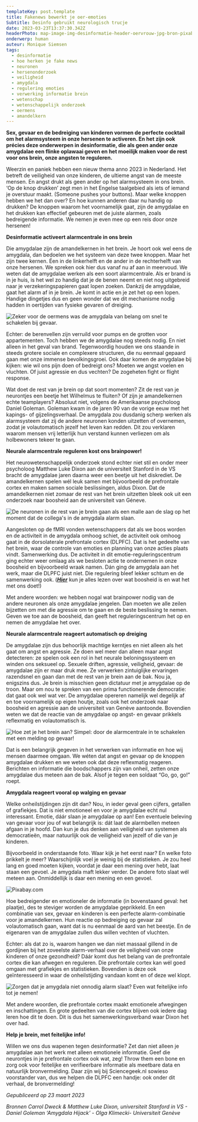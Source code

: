 ```yaml
---
templateKey: post.template
title: Fakenews bewerkt je oer-emoties
Subtitle: Desinfo gebruikt neurologisch trucje
date: 2023-03-23T13:37:30.342Z
headerPhoto: map-image-img-desinformatie-header-oervrouw-jpg-bron-pixabay-com-onderschrift-desinformatie-header
onderwerp: human
auteur: Monique Siemsen
tags:
  - desinformatie
  - hoe herken je fake news
  - neuronen
  - hersenonderzoek
  - veiligheid
  - amygdala
  - regulering emoties
  - verwerking informatie brein
  - wetenschap
  - wetenschappelijk onderzoek
  - oermens
  - amandelkern
---
```

**Sex, gevaar en de bedreiging van kinderen vormen de perfecte cocktail om het alarmsysteem in onze hersenen te activeren. En het zijn ook précies deze onderwerpen in desinformatie, die als geen ander onze amygdalae een flinke oplawaai geven en het moeilijk maken voor de rest voor ons brein, onze angsten te reguleren.**

Weerzin en paniek hebben een nieuw thema anno 2023 in Nederland. Het betreft de veiligheid van onze kinderen, de ultieme angst van de meeste mensen. En angst drukt als geen ander op het alarmsysteem in ons brein. ‘Op de knop drukken’ zegt men in het Engelse taalgebied als iets of iemand je overstuur maakt. (Someone pushes your buttons). Maar welke knoppen hebben we het dan over? En hoe kunnen anderen daar nu handig op drukken? De knoppen waarom het voornamelijk gaat, zijn de amygdalae en het drukken kan effectief gebeuren met de juiste alarmen, zoals bedreigende informatie. We nemen je even mee op een reis door onze hersenen!

**Desinformatie activeert alarmcentrale in ons brein**

Die amygdalae zijn de amandelkernen in het brein. Je hoort ook wel eens de amygdala, dan bedoelen we het systeem van deze twee knoppen. Maar het zijn twee kernen. Éen in de linkerhelft en de ander in de rechterhelft van onze hersenen. We spreken ook hier dus vanaf nu af aan in meervoud. We weten dat de amygdalae werken als een soort alarmcentrale. Als er brand is in je huis, is het wel zo handig dat je de benen neemt en niet nog uitgebreid naar je verzekeringspapieren gaat lopen zoeken. Dankzij de amygdalae, gaat het alarm af in je brein. Je komt in actie en je zet het op een lopen. Handige dingetjes dus en geen wonder dat we dit mechanisme nodig hadden in oertijden van fysieke gevaren of dreiging.

![Zeker voor de oermens was de amygdala van belang om snel te schakelen bij gevaar.](/img/desinformatie-gevaar-mammoet-grot.jpg "Pixabay.com")

Echter: de berenvellen zijn verruild voor pumps en de grotten voor appartementen. Toch hebben we de amygdalae nog steeds nodig. En niet alleen in het geval van brand. Tegenwoordig houden we ons staande in steeds grotere sociale en complexere structuren, die nu eenmaal gepaard gaan met onze immense bevolkingsgroei. Ook daar komen de amygdalae bij kijken: wie wil ons pijn doen of bedreigt ons? Moeten we angst voelen en vluchten. Of juist agressie en dus vechten? De zogeheten fight or flight response.

Wat doet de rest van je brein op dat soort momenten? Zit de rest van je neurontjes een beetje het Wilhelmus te fluiten? Of zijn je amandelkernen echte teamplayers? Absoluut niet, volgens de Amerikaanse psycholoog Daniel Goleman. Goleman kwam in de jaren 90 van de vorige eeuw met het kapings- of gijzelingsverhaal. De amygdala zou dusdanig scherp werken als alarmsysteem dat zij de andere neuronen konden uitzetten of overnemen, zodat je volautomatisch jezelf het leven kan redden. Dit zou verklaren waarom mensen vrij letterlijk hun verstand kunnen verliezen om als holbewoners tekeer te gaan.

**Neurale alarmcentrale reguleren kost ons brainpower!**

Het neurowetenschappelijk onderzoek stond echter niet stil en onder meer psycholoog Matthew Luke Dixon aan de universiteit Stanford in de VS bracht de amygdalae jaren daarna weer een beetje uit het diskrediet. De amandelkernen spelen wél leuk samen met bijvoorbeeld de prefrontale cortex en maken samen sociale beslissingen, aldus Dixon. Dat de amandelkernen niet zomaar de rest van het brein uitzetten bleek ook uit een onderzoek naar boosheid aan de universiteit van Géneve. 

![De neuronen in de rest van je brein gaan als een malle aan de slag op het moment dat de collega's in de amygdala alarm slaan.](/img/desinformatie-neuronen-verbonden.jpg "Pixabay.com")

Aangesloten op de fMRI vonden wetenschappers dat als we boos worden en de activiteit in de amygdala omhoog schiet, de activiteit ook omhoog gaat in de dorsolaterale prefrontale cortex (DLPFC). Dat is het gedeelte van het brein, waar de controle van emoties en planning van onze acties plaats vindt. Samenwerking dus. De activiteit in dit emotie-reguleringscentrum ging echter weer omlaag als we besloten actie te ondernemen in onze boosheid en bijvoorbeeld wraak namen. Dán ging de amygdala aan het werk, maar die DLPFC juist niet. Die regulering bleef lekker schtum en de samenwerking ook. (***[Hier](/de-boze-maar-sociale-homo-sapiens)*** kun je alles lezen over wat boosheid is en wat het met ons doet!)

Met andere woorden: we hebben nogal wat brainpower nodig van de andere neuronen als onze amygdalae jengelen. Dan moeten we alle zeilen bijzetten om met die agressie om te gaan en de beste beslissing te nemen. Geven we toe aan de boosheid, dan geeft het reguleringscentrum het op en nemen de amygdalae het over. 

**Neurale alarmcentrale reageert automatisch op dreiging**

De amygdalae zijn dus behoorlijk machtige kerntjes en niet alleen als het gaat om angst en agressie. Ze doen wel meer dan alleen maar angst detecteren: ze spelen ook een rol in het neurale beloningssysteem en winden ons seksueel op. Sexuele driften, agressie, veiligheid, gevaar: de amygdalae zijn er maar druk mee. Ze verwerken zintuiglijke ervaringen razendsnel en gaan dan met de rest van je brein aan de bak. Nou ja, enigszins dus. Je brein is misschien geen dictatuur met je amygdalae op de troon. Maar om nou te spreken van een prima functionerende democratie: dat gaat ook wel wat ver. De amygdalae opereren namelijk wel degelijk af en toe voornamelijk op eigen houtje, zoals ook het onderzoek naar boosheid en agressie aan de universiteit van Genève aantoonde. Bovendien weten we dat de reactie van de amygdalae op angst- en gevaar prikkels reflexmatig en volautomatisch is. 

![Hoe zet je het brein aan? Simpel: door de alarmcentrale in te schakelen met een melding op gevaar!](/img/desinformatie-brein-lampje.jpg "Pixabay.com")

Dat is een belangrijk gegeven in het verwerken van informatie en hoe wij mensen daarmee omgaan. We wéten dat angst en gevaar op de knoppen amygdalae drukken en we weten ook dat deze reflexmatig reageren. Berichten en informatie die boodschappers zijn van onheil, zetten onze amygdalae dus meteen aan de bak. Alsof je tegen een soldaat “Go, go, go!” roept. 

**Amygdala reageert vooral op walging en gevaar**

Welke onheilstijdingen zijn dit dan? Nou, in ieder geval geen cijfers, getallen of grafiekjes. Dat is niet emotioneel en voor je amygdalae echt nul interessant. Emotie, dáár slaan je amygdalae op aan! Een eventuele beleving van gevaar voor jou of wat belangrijk is: dát laat de alarmbellen meteen afgaan in je hoofd. Dan kun je dus denken aan veiligheid van systemen als democratieën, maar natuurlijk ook de veiligheid van jezelf of die van je kinderen. 

Bijvoorbeeld in onderstaande foto. Waar kijk je het eerst naar? En welke foto prikkelt je meer? Waarschijnlijk voel je weinig bij de statistieken. Je zou heel lang en goed moeten kijken, voordat je daar een mening over hebt, laat staan een gevoel. Je amygdala maft lekker verder. De andere foto slaat wél meteen aan. Onmiddellijk is daar een mening en een gevoel. 

![](/img/desinformatie-collage.jpg "Pixabay.com")

Hoe bedreigender en emotioneler de informatie (in bovenstaand geval: het plaatje), des te steviger worden de amygdalae geprikkeld. En een combinatie van sex, gevaar en kinderen is een perfecte alarm-combinatie voor je amandelkernen. Hun reactie op bedreiging op gevaar zal volautomatisch gaan, want dat is nu eenmaal de aard van het beestje. En de eigenaren van de amygdalae zullen dus willen vechten of vluchten.

Echter: als dat zo is, waarom hangen we dan niet massaal gillend in de gordijnen bij het zoveelste alarm-verhaal over de veiligheid van onze kinderen of onze gezondheid? Dáár komt dus het belang van de prefrontale cortex die kan afwegen en reguleren. Die prefrontale cortex kan wél goed omgaan met grafiekjes en statistieken. Bovendien is deze ook geïnteresseerd in waar de onheilstijding vandaan komt en of deze wel klopt. 

![Zorgen dat je amygdala niet onnodig alarm slaat? Even wat feitelijke info tot je nemen!](/img/desinformatie-poppetje-boek.jpg "Pixabay.com")

Met andere woorden, die prefrontale cortex maakt emotionele afwegingen en inschattingen. En grote gedeelten van die cortex blijven ook iedere dag leren hoe dit te doen. Dit is dus het samenwerkingsverband waar Dixon het over had. 

**Help je brein, met feitelijke info!**

Willen we ons dus wapenen tegen desinformatie? Zet dan niet alleen je amygdalae aan het werk met alleen emotionele informatie. Geef die neurontjes in je prefrontale cortex ook wat, zeg! Throw them een bone en zorg ook voor feitelijke en verifieerbare informatie als meetbare data en natuurlijk bronvermelding. Daar zijn wij bij Sciencegeek.nl sowieso voorstander van, dus we helpen die DLPFC een handje: ook onder dit verhaal, de bronvermelding!

*Gepubliceerd op 23 maart 2023*

*Bronnen Carrol Dweck & Matthew Luke Dixon, universiteit Stanford in VS - Daniel Goleman ‘Amygdala Hijack’ - Olga Klimecki- Universiteit Genève*